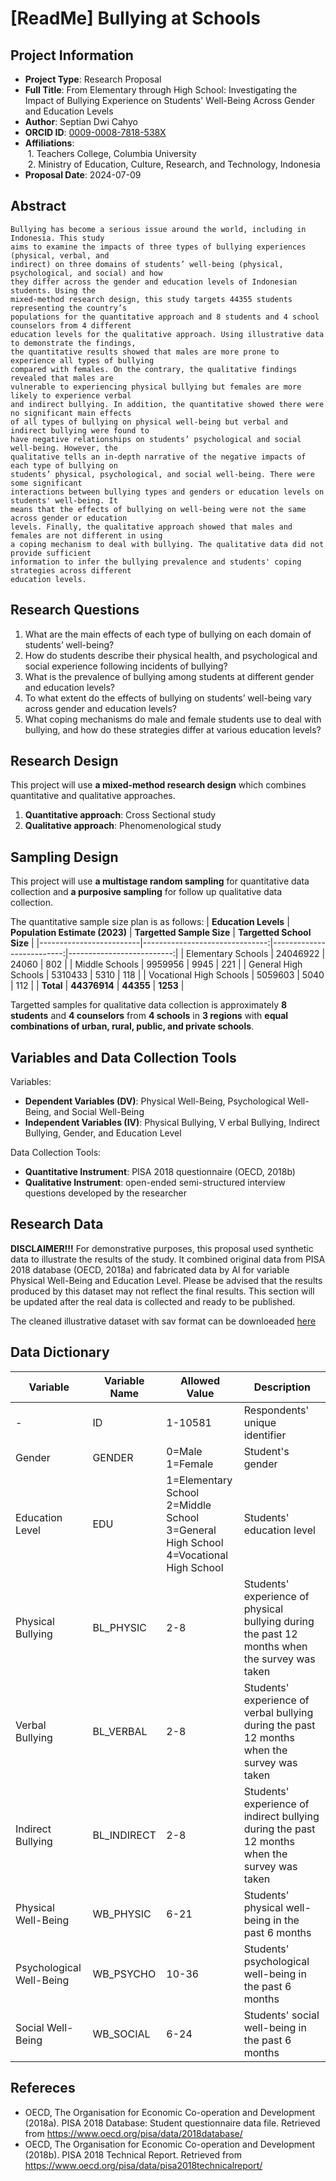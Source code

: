 
# [ReadMe] Bullying at Schools

## Project Information

- **Project Type**: Research Proposal  
- **Full Title**: From Elementary through High School: Investigating the Impact of Bullying Experience on Students' Well-Being Across Gender and Education Levels  
- **Author**: Septian Dwi Cahyo  
- **ORCID ID**: [0009-0008-7818-538X](https://orcid.org/0009-0008-7818-538X)  
- **Affiliations**:  
  &nbsp;1. Teachers College, Columbia University  
  &nbsp;2. Ministry of Education, Culture, Research, and Technology, Indonesia  
- **Proposal Date**: 2024-07-09  

## Abstract

```
Bullying has become a serious issue around the world, including in Indonesia. This study
aims to examine the impacts of three types of bullying experiences (physical, verbal, and
indirect) on three domains of students’ well-being (physical, psychological, and social) and how
they differ across the gender and education levels of Indonesian students. Using the
mixed-method research design, this study targets 44355 students representing the country’s
populations for the quantitative approach and 8 students and 4 school counselors from 4 different
education levels for the qualitative approach. Using illustrative data to demonstrate the findings,
the quantitative results showed that males are more prone to experience all types of bullying
compared with females. On the contrary, the qualitative findings revealed that males are
vulnerable to experiencing physical bullying but females are more likely to experience verbal
and indirect bullying. In addition, the quantitative showed there were no significant main effects
of all types of bullying on physical well-being but verbal and indirect bullying were found to
have negative relationships on students’ psychological and social well-being. However, the
qualitative tells an in-depth narrative of the negative impacts of each type of bullying on
students’ physical, psychological, and social well-being. There were some significant
interactions between bullying types and genders or education levels on students' well-being. It
means that the effects of bullying on well-being were not the same across gender or education
levels. Finally, the qualitative approach showed that males and females are not different in using
a coping mechanism to deal with bullying. The qualitative data did not provide sufficient
information to infer the bullying prevalence and students' coping strategies across different
education levels.
```

## Research Questions
1. What are the main effects of each type of bullying on each domain of students’ well-being?
2. How do students describe their physical health, and psychological and social experience following incidents of bullying?
3. What is the prevalence of bullying among students at different gender and education levels?
4. To what extent do the effects of bullying on students’ well-being vary across gender and education levels?
5. What coping mechanisms do male and female students use to deal with bullying, and how do these strategies differ at various education levels? 

## Research Design  
This project will use **a mixed-method research design** which combines quantitative and qualitative approaches.  
1. **Quantitative approach**: Cross Sectional study
2. **Qualitative approach**: Phenomenological study

## Sampling Design
This project will use **a multistage random sampling** for quantitative data collection and **a purposive sampling** for follow up qualitative data collection.

The quantitative sample size plan is as follows:
|   **Education Levels**  | **Population Estimate (2023)** | **Targetted Sample Size** | **Targetted School Size** |
|-------------------------|-------------------------------:|--------------------------:|--------------------------:|
| Elementary Schools      |                       24046922 |                     24060 |                       802 |
| Middle Schools          |                        9959956 |                      9945 |                       221 |
| General High Schools    |                        5310433 |                      5310 |                       118 |
| Vocational High Schools |                        5059603 |                      5040 |                       112 |
| **Total**               |                   **44376914** |                 **44355** |                  **1253** |

Targetted samples for qualitative data collection is approximately **8 students** and **4 counselors** from **4 schools** in **3 regions** with **equal combinations of urban, rural, public, and private schools**.

## Variables and Data Collection Tools

Variables:
- **Dependent Variables (DV)**: Physical Well-Being, Psychological Well-Being, and Social Well-Being
- **Independent Variables (IV)**: Physical Bullying, V erbal Bullying, Indirect Bullying, Gender, and Education
Level

Data Collection Tools:
- **Quantitative Instrument**: PISA 2018 questionnaire (OECD, 2018b)
- **Qualitative Instrument**: open-ended semi-structured interview questions developed by the researcher

## Research Data

**DISCLAIMER!!!** For demonstrative purposes, this proposal used synthetic data to illustrate the results of the study. It combined original data from PISA 2018 database (OECD, 2018a) and fabricated data by AI for variable Physical Well-Being and Education Level. Please be advised that the results produced by this dataset may not reflect the final results. This section will be updated after the real data is collected and ready to be published.

The cleaned illustrative dataset with sav format can be downloeaded [here](https://drive.google.com/drive/folders/1UNuzKbH6HJBUlNTyQUAUKWnYdCI0CPXF)

## Data Dictionary

|         Variable         | Variable Name | Allowed Value | Description |
|--------------------------|---------------|---------------|-------------|
| -                        | ID            | 1-10581       | Respondents' unique identifier |
| Gender                   | GENDER        | 0=Male<br>1=Female | Student's gender |
| Education Level          | EDU           | 1=Elementary School<br>2=Middle School<br>3=General High School<br>4=Vocational High School | Students' education level |
| Physical Bullying        | BL_PHYSIC     | 2-8           | Students' experience of physical bullying during the past 12 months when the survey was taken |
| Verbal Bullying          | BL_VERBAL     | 2-8           | Students' experience of verbal bullying during the past 12 months when the survey was taken |
| Indirect Bullying        | BL_INDIRECT   | 2-8           | Students' experience of indirect bullying during the past 12 months when the survey was taken |
| Physical Well-Being      | WB_PHYSIC     | 6-21          | Students' physical well-being in the past 6 months |
| Psychological Well-Being | WB_PSYCHO     | 10-36         | Students' psychological well-being in the past 6 months |
| Social Well-Being        | WB_SOCIAL     | 6-24          | Students' social well-being in the past 6 months |

## Refereces
- OECD, The Organisation for Economic Co-operation and Development (2018a). PISA 2018 Database: Student questionnaire data file. Retrieved from https://www.oecd.org/pisa/data/2018database/
- OECD, The Organisation for Economic Co-operation and Development (2018b). PISA 2018 Technical Report. Retrieved from https://www.oecd.org/pisa/data/pisa2018technicalreport/
